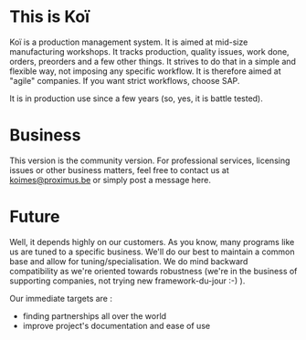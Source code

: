 # This is Koï

Koï is a production management system. It is aimed at mid-size manufacturing workshops.
It tracks production, quality issues, work done, orders, preorders and a few other things.
It strives to do that in a simple and flexible way, not imposing any specific workflow.
It is therefore aimed at "agile" companies. If you want strict workflows, choose SAP.

It is in production use since a few years (so, yes, it is battle tested).

# Business

This version is the community version. For professional services, licensing issues
or other business matters, feel free to contact us at [koimes@proximus.be](mailto:koimes@proximus.be) or simply
post a message here.

# Future

Well, it depends highly on our customers. As you know, many programs like us are
tuned to a specific business. We'll do our best to maintain a common base
and allow for tuning/specialisation. We do mind backward compatibility as we're
oriented towards robustness (we're in the business of supporting companies,
not trying new framework-du-jour :-) ).

Our immediate targets are :
* finding partnerships all over the world
* improve project's documentation and ease of use

